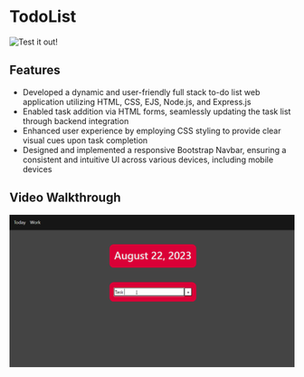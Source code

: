 # TodoList

![Test it out!](https://todolist-rn4b.onrender.com/)

## Features

- Developed a dynamic and user-friendly full stack to-do list web application utilizing HTML, CSS, EJS, Node.js,
and Express.js
- Enabled task addition via HTML forms, seamlessly updating the task list through backend integration
- Enhanced user experience by employing CSS styling to provide clear visual cues upon task completion
- Designed and implemented a responsive Bootstrap Navbar, ensuring a consistent and intuitive UI across various
devices, including mobile devices


## Video Walkthrough
![Demo](TodoListDemo.gif)

